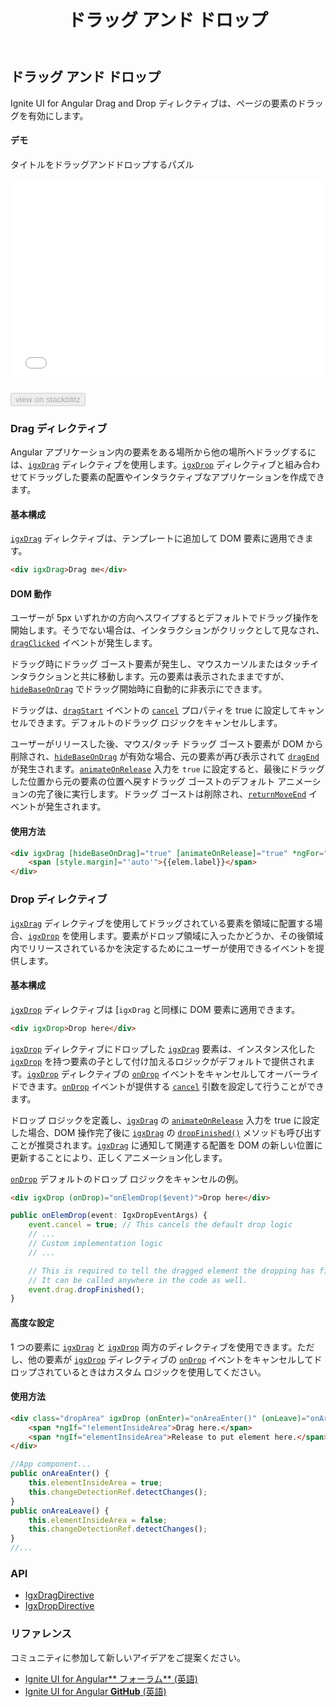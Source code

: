 ﻿---
title: ドラッグ アンド ドロップ
_description: Ignite UI for Angular Drag and Drop ディレクティブを使用して DOM 要素の位置を移動できます。
_keywords: Ignite UI for Angular, UI コントロール, Angular ウィジェット, web ウィジェット, UI ウィジェット, Angular, ネイティブ Angular コンポーネント スイート, ネイティブ Angular コントロール, ネイティブ Angular コンポーネント ライブラリ, Angular Scrollbar コンポーネント,  Angular Drag and Drop ディレクティブ
_language: ja
---

## ドラッグ アンド ドロップ
<p class="highlight">Ignite UI for Angular Drag and Drop ディレクティブは、ページの要素のドラッグを有効にします。</p>

#### デモ

タイトルをドラッグアンドドロップするパズル

<div class="sample-container loading" style="height:325px">
    <iframe id="drag-drop-sample-iframe" src='{environment:demosBaseUrl}/drag-drop-sample' width="100%" height="100%" seamless frameBorder="0" onload="onSampleIframeContentLoaded(this);"></iframe>
</div>
<br/>
<div>
<button data-localize="stackblitz" disabled class="stackblitz-btn" data-iframe-id="drag-drop-sample-iframe" data-demos-base-url="{environment:demosBaseUrl}">view on stackblitz</button>
</div>
<div class="divider--half"></div>

### Drag ディレクティブ

Angular アプリケーション内の要素をある場所から他の場所へドラッグするには、[`igxDrag`]({environment:angularApiUrl}/classes/igxdragdirective.html) ディレクティブを使用します。[`igxDrop`]({environment:angularApiUrl}/classes/igxdropdirective.html) ディレクティブと組み合わせてドラッグした要素の配置やインタラクティブなアプリケーションを作成できます。

#### 基本構成

[`igxDrag`]({environment:angularApiUrl}/classes/igxdragdirective.html) ディレクティブは、テンプレートに追加して DOM 要素に適用できます。

```html
<div igxDrag>Drag me</div>
```

#### DOM 動作

ユーザーが 5px いずれかの方向へスワイプするとデフォルトでドラッグ操作を開始します。そうでない場合は、インタラクションがクリックとして見なされ、[`dragClicked`]({environment:angularApiUrl}/classes/igxdragdirective.html#dragclicked) イベントが発生します。

ドラッグ時にドラッグ ゴースト要素が発生し、マウスカーソルまたはタッチインタラクションと共に移動します。元の要素は表示されたままですが、[`hideBaseOnDrag`]({environment:angularApiUrl}/classes/igxdragdirective.html#hidebaseondrag) でドラッグ開始時に自動的に非表示にできます。

ドラッグは、[`dragStart`]({environment:angularApiUrl}/classes/igxdragdirective.html#dragstart) イベントの [`cancel`]({environment:angularApiUrl}/interfaces/idragstarteventargs.html#cancel) プロパティを true に設定してキャンセルできます。デフォルトのドラッグ ロジックをキャンセルします。

ユーザーがリリースした後、マウス/タッチ ドラッグ ゴースト要素が DOM から削除され、[`hideBaseOnDrag`]({environment:angularApiUrl}/classes/igxdragdirective.html#hidebaseondrag) が有効な場合、元の要素が再び表示されて [`dragEnd`]({environment:angularApiUrl}/classes/igxdragdirective.html#dragend) が発生されます。[`animateOnRelease`]({environment:angularApiUrl}/classes/igxdragdirective.html#animateonrelease) 入力を `true` に設定すると、最後にドラッグした位置から元の要素の位置へ戻すドラッグ ゴーストのデフォルト アニメーションの完了後に実行します。ドラッグ ゴーストは削除され、[`returnMoveEnd`]({environment:angularApiUrl}/classes/igxdragdirective.html#returnmoveend) イベントが発生されます。

#### 使用方法
```html
<div igxDrag [hideBaseOnDrag]="true" [animateOnRelease]="true" *ngFor="let elem of draggableElems" >
    <span [style.margin]="'auto'">{{elem.label}}</span>
</div>
```

### Drop ディレクティブ

[`igxDrag`]({environment:angularApiUrl}/classes/igxdragdirective.html) ディレクティブを使用してドラッグされている要素を領域に配置する場合、[`igxDrop`]({environment:angularApiUrl}/classes/igxdropdirective.html) を使用します。要素がドロップ領域に入ったかどうか、その後領域内でリリースされているかを決定するためにユーザーが使用できるイベントを提供します。

#### 基本構成
[`igxDrop`]({environment:angularApiUrl}/classes/igxdropdirective.html) ディレクティブは [`igxDrag` と同様に DOM 要素に適用できます。 

````html
<div igxDrop>Drop here</div>
````

[`igxDrop`]({environment:angularApiUrl}/classes/igxdropdirective.html) ディレクティブにドロップした [`igxDrag`]({environment:angularApiUrl}/classes/igxdragdirective.html) 要素は、インスタンス化した [`igxDrop`]({environment:angularApiUrl}/classes/igxdropdirective.html) を持つ要素の子として付け加えるロジックがデフォルトで提供されます。[`igxDrop`]({environment:angularApiUrl}/classes/igxdropdirective.html) ディレクティブの [`onDrop`]({environment:angularApiUrl}/classes/igxdropdirective.html#ondrop) イベントをキャンセルしてオーバーライドできます。[`onDrop`]({environment:angularApiUrl}/classes/igxdropdirective.html#ondrop) イベントが提供する [`cancel`]({environment:angularApiUrl}/classes/igxdropeventargs.html#cancel) 引数を設定して行うことができます。

ドロップ ロジックを定義し、[`igxDrag`]({environment:angularApiUrl}/classes/igxdragdirective.html) の [`animateOnRelease`]({environment:angularApiUrl}/classes/igxdragdirective.html#animateonrelease) 入力を true に設定した場合、DOM 操作完了後に [`igxDrag`]({environment:angularApiUrl}/classes/igxdragdirective.html) の [`dropFinished()`]({environment:angularApiUrl}/classes/igxdragdirective.html#dropfinished) メソッドも呼び出すことが推奨されます。[`igxDrag`]({environment:angularApiUrl}/classes/igxdragdirective.html) に通知して関連する配置を DOM の新しい位置に更新することにより、正しくアニメーション化します。

[`onDrop`]({environment:angularApiUrl}/classes/igxdropdirective.html#ondrop) デフォルトのドロップ ロジックをキャンセルの例。

````html
<div igxDrop (onDrop)="onElemDrop($event)">Drop here</div>
````

````ts
public onElemDrop(event: IgxDropEventArgs) {
    event.cancel = true; // This cancels the default drop logic
    // ...
    // Custom implementation logic
    // ...

    // This is required to tell the dragged element the dropping has finished, so it can return to the new location/old location.
    // It can be called anywhere in the code as well.
    event.drag.dropFinished(); 
}
````

#### 高度な設定
1 つの要素に [`igxDrag`]({environment:angularApiUrl}/classes/igxdragdirective.html) と [`igxDrop`]({environment:angularApiUrl}/classes/igxdropdirective.html) 両方のディレクティブを使用できます。ただし、他の要素が [`igxDrop`]({environment:angularApiUrl}/classes/igxdropdirective.html) ディレクティブの [`onDrop`]({environment:angularApiUrl}/classes/igxdropdirective.html#ondrop) イベントをキャンセルしてドロップされているときはカスタム ロジックを使用してください。

#### 使用方法
````html
<div class="dropArea" igxDrop (onEnter)="onAreaEnter()" (onLeave)="onAreaLeave()">
    <span *ngIf="!elementInsideArea">Drag here.</span>
    <span *ngIf="elementInsideArea">Release to put element here.</span>
</div>
````

````ts
//App component...
public onAreaEnter() {
    this.elementInsideArea = true;
    this.changeDetectionRef.detectChanges();
}
public onAreaLeave() {
    this.elementInsideArea = false;
    this.changeDetectionRef.detectChanges();
}
//...
````


### API
* [IgxDragDirective]({environment:angularApiUrl}/classes/igxdragdirective.html)
* [IgxDropDirective]({environment:angularApiUrl}/classes/igxdropdirective.html)

### リファレンス

<div class="divider--half"></div>
コミュニティに参加して新しいアイデアをご提案ください。

- [Ignite UI for Angular** フォーラム** (英語) ](https://www.infragistics.com/community/forums/f/ignite-ui-for-angular)
- [Ignite UI for Angular **GitHub** (英語) ](https://github.com/IgniteUI/igniteui-angular)

